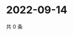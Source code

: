 # 2022-09-14

共 0 条

<!-- BEGIN WEIBO -->
<!-- 最后更新时间 Wed Sep 14 2022 03:13:55 GMT+0800 (China Standard Time) -->

<!-- END WEIBO -->
